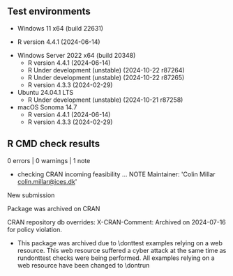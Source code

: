 ## Test environments

*  Windows 11 x64 (build 22631)
  - R version 4.4.1 (2024-06-14)
* Windows Server 2022 x64 (build 20348)
  - R version 4.4.1 (2024-06-14)
  - R Under development (unstable) (2024-10-22 r87264)
  - R Under development (unstable) (2024-10-22 r87265)
  - R version 4.3.3 (2024-02-29)
* Ubuntu 24.04.1 LTS
  - R Under development (unstable) (2024-10-21 r87258)
* macOS Sonoma 14.7
  - R version 4.4.1 (2024-06-14)
  - R version 4.3.3 (2024-02-29)


## R CMD check results

0 errors | 0 warnings | 1 note

* checking CRAN incoming feasibility ... NOTE
Maintainer: 'Colin Millar <colin.millar@ices.dk>'

New submission

Package was archived on CRAN

CRAN repository db overrides:
  X-CRAN-Comment: Archived on 2024-07-16 for policy violation.


* This package was archived due to \donttest examples relying on a web resource.
  This web resource suffered a cyber attack at the same time as rundonttest checks
  were being performed.
  All examples relying on a web resource have been changed to \dontrun
